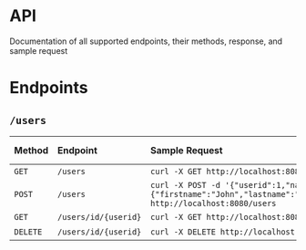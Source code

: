 # API
Documentation of all supported endpoints, their methods, response, and sample request

# Endpoints
## `/users`
| Method | Endpoint | Sample Request | Successful Response |
| :--- | :--- | :---- | :--- |
| `GET` | `/users` | `curl -X GET http://localhost:8080/users` | [see here](./users.md#get-all-users) | 
| `POST` | `/users` | `curl -X POST -d '{"userid":1,"name":{"firstname":"John","lastname":"Doe"},"age":21,"weight":185.5}' http://localhost:8080/users` | [see here](./users.md#post-a-new-user) |
| `GET` | `/users/id/{userid}` | `curl -X GET http://localhost:8080/users/id/1` | [see here](./users.md#get-user-by-user-id) |
| `DELETE` | `/users/id/{userid}` | `curl -X DELETE http://localhost:8080/users/id/1` | [see here](./users.md#delete-user-by-user-id) |